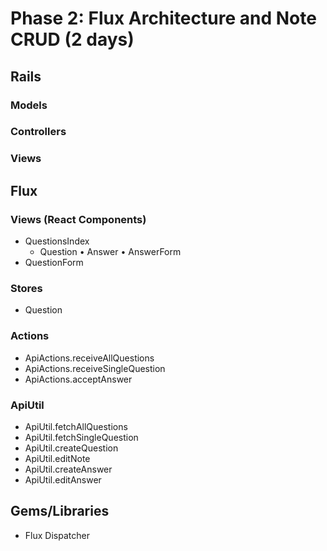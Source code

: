# Phase 2: Flux Architecture and Note CRUD (2 days)

## Rails
### Models

### Controllers

### Views

## Flux
### Views (React Components)
* QuestionsIndex
  - Question
   • Answer
   • AnswerForm
* QuestionForm

### Stores
* Question

### Actions
* ApiActions.receiveAllQuestions
* ApiActions.receiveSingleQuestion
* ApiActions.acceptAnswer

### ApiUtil
* ApiUtil.fetchAllQuestions
* ApiUtil.fetchSingleQuestion
* ApiUtil.createQuestion
* ApiUtil.editNote
* ApiUtil.createAnswer
* ApiUtil.editAnswer

## Gems/Libraries
* Flux Dispatcher
